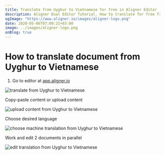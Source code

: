 ```yaml
---
title: Translate from Uyghur to Vietnamese for free in Aligner Editor
description: Aligner Dual Editor Tutorial. How to translate for free from Uyghur to Vietnamese. Aligner is multilingual document management platform. 
ogImage: "https://www.aligner.io/images/aligner-logo.png"
date: 2020-05-06T07:09:21+03:00
image: ../images/aligner-logo.png
onBlog: true
---
```


# How to translate document from Uyghur to Vietnamese

1. Go to editor at [app.aligner.io](https://app.aligner.io "Aligner App web page")

![translate from Uyghur to Vietnamese](../aligner-blank-editor.png "translate from Uyghur to Vietnamese")

Copy-paste content or upload content

![upload content from Uyghur to Vietnamese](../aligner-uploaded-document.png "upload content from Uyghur to Vietnamese")

Choose desired language

![choose machine translation from Uyghur to Vietnamese](../aligner-language-dropdown.png "choose machine translation from Uyghur to Vietnamese")

Work and edit 2 documents in parallel

![edit translation from Uyghur to Vietnamese](../aligner-double-sitded-editor.png "edit translation from Uyghur to Vietnamese")

